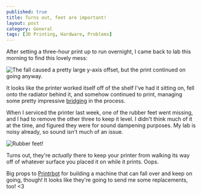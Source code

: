 ```yaml
---
published: true
title: Turns out, feet are important!
layout: post
category: General
tags: [3D Printing, Hardware, Problems]
---
```

After setting a three-hour print up to run overnight, I came back to lab this morning to find this lovely mess:

![The fall caused a pretty large y-axis offset, but the print continued on going anyway.](http://i.imgur.com/wUxADW8.jpg)

It looks like the printer worked itself off of the shelf I've had it sitting on, fell onto the radiator behind it, and somehow continued to print, managing some pretty impressive [bridging](https://www.youtube.com/watch?v=_b6hFFcLh_Q) in the process. 

When I serviced the printer last week, one of the rubber feet went missing, and I had to remove the other three to keep it level. I didn't think much of it at the time, and figured they were for sound dampening purposes. My lab is noisy already, so sound isn't much of an issue.

![Rubber feet!](http://i.imgur.com/juLmkDo.jpg)

Turns out, they're *actually* there to keep your printer from walking its way off of whatever surface you placed it on while it prints. Oops.

Big props to [Printrbot](https://twitter.com/printrbot) for building a machine that can fall over and keep on going, though! It looks like they're going to send me some replacements, too! <3